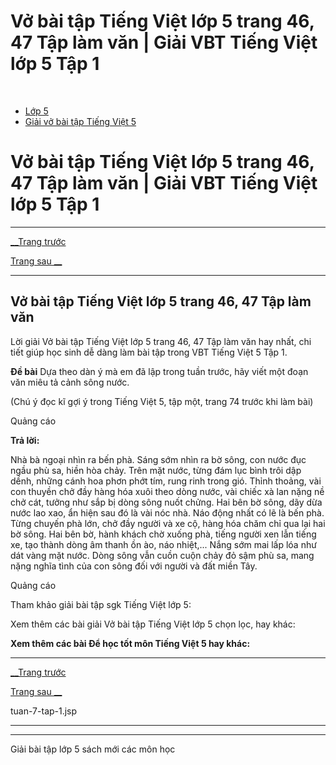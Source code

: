 # Vở bài tập Tiếng Việt lớp 5 trang 46, 47 Tập làm văn | Giải VBT Tiếng Việt lớp 5 Tập 1

﻿

  * [Lớp 5](https://vietjack.com/series/lop-5.jsp)
  * [Giải vở bài tập Tiếng Việt 5](https://vietjack.com/giai-vo-bai-tap-tieng-viet-5/index.jsp)



# Vở bài tập Tiếng Việt lớp 5 trang 46, 47 Tập làm văn | Giải VBT Tiếng Việt lớp 5 Tập 1

* * *

[__Trang trước](https://vietjack.com/giai-vo-bai-tap-tieng-viet-5/tuan-7-tap-1.jsp)

[Trang sau __](https://vietjack.com/giai-vo-bai-tap-tieng-viet-5/tuan-7-tap-1.jsp)

* * *

## Vở bài tập Tiếng Việt lớp 5 trang 46, 47 Tập làm văn

Lời giải Vở bài tập Tiếng Việt lớp 5 trang 46, 47 Tập làm văn hay nhất, chi tiết giúp học sinh dễ dàng làm bài tập trong VBT Tiếng Việt 5 Tập 1.

**Đề bài** Dựa theo dàn ý mà em đã lập trong tuần trước, hãy viết một đoạn văn miêu tả cảnh sông nước.

(Chú ý đọc kĩ gợi ý trong Tiếng Việt 5, tập một, trang 74 trước khi làm bài)

Quảng cáo

**Trả lời:**

Nhà bà ngoại nhìn ra bến phà. Sáng sớm nhìn ra bờ sông, con nước đục ngầu phù sa, hiền hòa chảy. Trên mặt nước, từng đám lục bình trôi dập dềnh, những cánh hoa phơn phớt tím, rung rinh trong gió. Thỉnh thoảng, vài con thuyền chở đầy hàng hóa xuôi theo dòng nước, vài chiếc xà lan nặng nề chở cát, tưởng như sắp bị dòng sông nuốt chửng. Hai bên bờ sông, dãy dừa nước lao xao, ẩn hiện sau đó là vài nóc nhà. Náo động nhất có lẽ là bến phà. Từng chuyến phà lớn, chở đầy người và xe cộ, hàng hóa chăm chỉ qua lại hai bờ sông. Hai bên bờ, hành khách chờ xuống phà, tiếng người xen lẫn tiếng xe, tạo thành dòng âm thanh ồn ào, náo nhiệt,... Nắng sớm mai lấp lóa như dát vàng mặt nước. Dòng sông vẫn cuồn cuộn chảy đỏ sậm phù sa, mang nặng nghĩa tình của con sông đối với người và đất miền Tây. 

Quảng cáo

Tham khảo giải bài tập sgk Tiếng Việt lớp 5:

Xem thêm các bài giải Vở bài tập Tiếng Việt lớp 5 chọn lọc, hay khác:

**Xem thêm các bài Để học tốt môn Tiếng Việt 5 hay khác:**

* * *

[__Trang trước](https://vietjack.com/giai-vo-bai-tap-tieng-viet-5/tuan-7-tap-1.jsp)

[Trang sau __](https://vietjack.com/giai-vo-bai-tap-tieng-viet-5/tuan-7-tap-1.jsp)

tuan-7-tap-1.jsp

* * *

* * *

Giải bài tập lớp 5 sách mới các môn học
